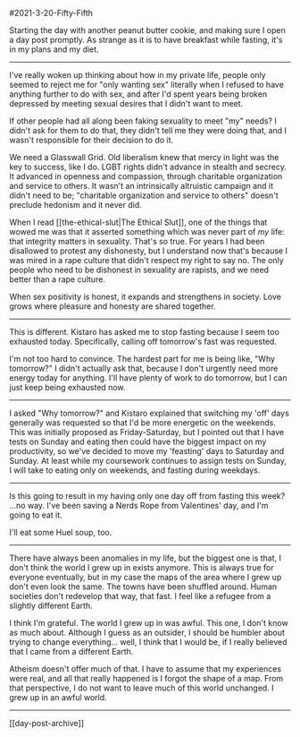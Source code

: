 #2021-3-20-Fifty-Fifth

Starting the day with another peanut butter cookie, and making sure I open a day post promptly.  As strange as it is to have breakfast while fasting, it's in my plans and my diet.

---
I've really woken up thinking about how in my private life, people only seemed to reject me for "only wanting sex" literally when I refused to have anything further to do with sex, and after I'd spent years being broken depressed by meeting sexual desires that I didn't want to meet.

If other people had all along been faking sexuality to meet "my" needs?  I didn't ask for them to do that, they didn't tell me they were doing that, and I wasn't responsible for their decision to do it.

We need a Glasswall Grid.  Old liberalism knew that mercy in light was the key to success, like I do.  LGBT rights didn't advance in stealth and secrecy.  It advanced in openness and compassion, through charitable organization and service to others.  It wasn't an intrinsically altruistic campaign and it didn't need to be; "charitable organization and service to others" doesn't preclude hedonism and it never did.

When I read [[the-ethical-slut|The Ethical Slut]], one of the things that wowed me was that it asserted something which was never part of *my* life: that integrity matters in sexuality.  That's so true.  For years I had been disallowed to protest any dishonesty, but I understand now that's because I was mired in a rape culture that didn't respect my right to say no.  The only people who need to be dishonest in sexuality are rapists, and we need better than a rape culture.

When sex positivity is honest, it expands and strengthens in society.  Love grows where pleasure and honesty are shared together.

---
This is different.  Kistaro has asked me to stop fasting because I seem too exhausted today.  Specifically, calling off tomorrow's fast was requested.

I'm not too hard to convince.  The hardest part for me is being like, "Why tomorrow?"  I didn't actually ask that, because I don't urgently need more energy today for anything.  I'll have plenty of work to do tomorrow, but I can just keep being exhausted now.

---
I asked "Why tomorrow?" and Kistaro explained that switching my 'off' days generally was requested so that I'd be more energetic on the weekends.  This was initially proposed as Friday-Saturday, but I pointed out that I have tests on Sunday and eating then could have the biggest impact on my productivity, so we've decided to move my 'feasting' days to Saturday and Sunday.  At least while my coursework continues to assign tests on Sunday, I will take to eating only on weekends, and fasting during weekdays.

---
Is this going to result in my having only one day off from fasting this week?  ...no way.  I've been saving a Nerds Rope from Valentines' day, and I'm going to eat it.

I'll eat some Huel soup, too.

---
There have always been anomalies in my life, but the biggest one is that, I don't think the world I grew up in exists anymore.  This is always true for everyone eventually, but in my case the maps of the area where I grew up don't even look the same.  The towns have been shuffled around.  Human societies don't redevelop that way, that fast.  I feel like a refugee from a slightly different Earth.

I think I'm grateful.  The world I grew up in was awful.  This one, I don't know as much about.  Although I guess as an outsider, I should be humbler about trying to change everything... well, I think that I would be, if I really believed that I came from a different Earth.

Atheism doesn't offer much of that.  I have to assume that my experiences were real, and all that really happened is I forgot the shape of a map.  From that perspective, I do not want to leave much of this world unchanged.  I grew up in an awful world.

---
[[day-post-archive]]